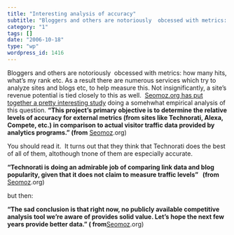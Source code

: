 ```yaml
---
title: "Interesting analysis of accuracy"
subtitle: "Bloggers and others are notoriously  obcessed with metrics: how many hits, what’s my rank etc. As a ..."
category: "1"
tags: []
date: "2006-10-18"
type: "wp"
wordpress_id: 1416
---
```

Bloggers and others are notoriously  obcessed with metrics: how many hits, what’s my rank etc. As a result there are numerous services which try to analyze sites and blogs etc, to help measure this. Not insignificantly, a site’s revenue potential is tied closely to this as well.  [Seomoz.org has put together a pretty interesting study](http://www.seomoz.org/articles/search-blog-stats.php) doing a somehwhat empirical analysis of this question. 
**“This project’s primary objective is to determine the relative levels of 
 accuracy for external metrics (from sites like Technorati, Alexa, Compete, 
 etc.) in comparison to actual visitor traffic data provided by analytics 
 programs.” (from** [Seomoz](http://www.seomoz.org/articles/search-blog-stats.php).org)

You should read it.  It turns out that they think that Technorati does the best of all of them, altothough tnone of them are especially accurate.

**“Technorati is doing an admirable job of comparing link data and blog 
 popularity, given that it does not claim to measure traffic levels”   (from** [Seomoz](http://www.seomoz.org/articles/search-blog-stats.php).org)

but then:

**“The sad conclusion is that right now, no publicly available competitive 
 analysis tool we’re aware of provides solid value. Let’s hope the next few 
 years provide better data.” ( from**[Seomoz](http://www.seomoz.org/articles/search-blog-stats.php).org)